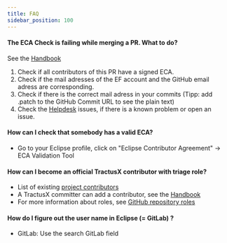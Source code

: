```yaml
---
title: FAQ
sidebar_position: 100
---
```


#### The ECA Check is failing while merging a PR. What to do?

See the [Handbook](https://www.eclipse.org/projects/handbook/#resources-github)

1. Check if all contributors of this PR have a signed ECA.
2. Check if the mail adresses of the EF account and the GitHub email adress are corresponding.
3. Check if there is the correct mail adress in your commits (Tipp: add .patch to the GitHub Commit URL to see the plain text)
4. Check the [Helpdesk](https://gitlab.eclipse.org/eclipsefdn/helpdesk/-/issues/?sort=created_date&state=opened) issues, if there is a known problem or open an issue.

#### How can I check that somebody has a valid ECA?

- Go to your Eclipse profile, click on "Eclipse Contributor Agreement" -> ECA Validation Tool

#### How can I become an official TractusX contributor with triage role?

- List of existing [project contributors](https://projects.eclipse.org/projects/automotive.tractusx/who)
- A TractusX committer can add a contributor, see the [Handbook](https://www.eclipse.org/projects/handbook/#pmi-contributors)
- For more information about roles, see [GitHub repository roles](https://docs.github.com/en/organizations/managing-user-access-to-your-organizations-repositories/repository-roles-for-an-organization)

#### How do I figure out the user name in Eclipse (= GitLab) ?

- GitLab: Use the search GitLab field
